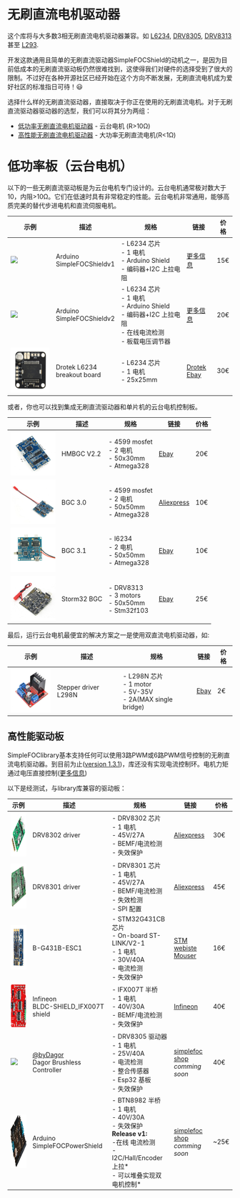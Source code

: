 
# 无刷直流电机驱动器

这个库将与大多数3相无刷直流电机驱动器兼容。如 [<i class="fa fa-file"></i> L6234](https://www.st.com/en/motor-drivers/l6234.html), [<i class="fa fa-file"></i> DRV8305](https://www.ti.com/product/DRV8305), [<i class="fa fa-file"></i> DRV8313](https://www.ti.com/product/DRV8313)  甚至 [<i class="fa fa-file"></i> L293](http://www.ti.com/lit/ds/symlink/l293.pdf). 

开发这款通用且简单的无刷直流驱动器<span>Simple<span>FOC</span>Shield</span>的动机之一，是因为目前低成本的无刷直流驱动板仍然很难找到，这使得我们对硬件的选择受到了很大的限制。不过好在各种开源社区已经开始在这个方向不断发展，无刷直流电机成为爱好社区的标准指日可待！😃

选择什么样的无刷直流驱动器，直接取决于你正在使用的无刷直流电机。对于无刷直流驱动器驱动器的选型，我们可以将其分为两组：

- [低功率无刷直流电机驱动器](#low-power-boards---gimbal-motors-) - 云台电机 (R>10Ω)
- [高性能无刷直流电机驱动器](#high-performance-boards) - 大功率无刷直流电机(R<1Ω)

# 低功率板（云台电机）

以下的一些无刷直流驱动板是为云台电机专门设计的。云台电机通常极对数大于10，内阻&gt;10Ω。它们在低速时具有非常稳定的性能。云台电机非常通用，能够高质完美的替代步进电机和直流伺服电机。

| 示例                                                         | 描述                                                         | 规格                                                         | 链接                                                         | 价格 |
| ------------------------------------------------------------ | ------------------------------------------------------------ | ------------------------------------------------------------ | ------------------------------------------------------------ | ---- |
| [<img src="https://simplefoc.com/assets/img/v1.jpg" style="height:100px">](https://simplefoc.com/simplefoc_shield_product) | Arduino<br> <span class="simple">Simple<span class="foc">FOC</span>Shield</span>v1 | - L6234 芯片<br> - 1 电机 <br>- Arduino Shield <br> - 编码器+I2C 上拉电阻 | [更多信息](https://simplefoc.com/simplefoc_shield_product)   | 15€  |
| [<img src="https://simplefoc.com/assets/img/v2.jpg" style="height:100px">](https://simplefoc.com/simplefoc_shield_product) | Arduino<br> <span class="simple">Simple<span class="foc">FOC</span>Shield</span>v2 | - L6234 芯片<br> - 1 电机<br>- Arduino Shield <br> - 编码器+I2C 上拉电阻 <br> - 在线电流检测<br> - 板载电压调节器 | [更多信息](https://simplefoc.com/simplefoc_shield_product_v2) | 20€  |
| [<img src="extras/Images/l6234.jpg" style="height:100px">](https://www.ebay.com/itm/L6234-Breakout-Board/153204519965?hash=item23abb3741d:g:LE4AAOSwe35bctgg) | Drotek L6234<br> breakout board                              | - L6234 芯片 <br> - 1 电机 <br> - 25x25mm                    | [Drotek](https://store-drotek.com/212-brushless-gimbal-controller-l6234.html)<br> [Ebay](https://www.ebay.fr/itm/L6234-Breakout-Board-/153204519965) | 30€  |

或者，你也可以找到集成无刷直流驱动器和单片机的云台电机控制板。

| 示例                                                         | 描述        | 规格                                                        | 链接                                                         | 价格 |
| ------------------------------------------------------------ | ----------- | ----------------------------------------------------------- | ------------------------------------------------------------ | ---- |
| [<img src="extras/Images/pinout.jpg" style="height:100px">](https://www.ebay.com/itm/HMBGC-V2-0-3-Axle-Gimbal-Controller-Control-Plate-Board-Module-with-Sensor/351497840990?hash=item51d6e7695e:g:BAsAAOSw0QFXBxrZ:rk:1:pf:1) | HMBGC V2.2  | - 4599 mosfet<br> - 2 电机  <br> - 50x30mm <br> - Atmega328 | [Ebay](https://www.ebay.com/itm/HMBGC-V2-0-3-Axle-Gimbal-Controller-Control-Plate-Board-Module-with-Sensor/351497840990?hash=item51d6e7695e:g:BAsAAOSw0QFXBxrZ:rk:1:pf:1) | 20€  |
| [<img src="extras/Images/bgc_30.jpg" style="height:100px">](https://fr.aliexpress.com/item/4000411471994.html?spm=a2g0o.productlist.0.0.5d047d57y4zGC4&algo_pvid=861ada4b-b12f-4019-be84-fae9870a12ed&algo_expid=861ada4b-b12f-4019-be84-fae9870a12ed-1&btsid=0ab6f83a15906954691168349e30d7&ws_ab_test=searchweb0_0,searchweb201602_,searchweb201603_) | BGC 3.0     | - 4599 mosfet<br> - 2 电机  <br> - 50x50mm <br> - Atmega328 | [Aliexpress](https://fr.aliexpress.com/item/4000411471994.html?spm=a2g0o.productlist.0.0.5d047d57y4zGC4&algo_pvid=861ada4b-b12f-4019-be84-fae9870a12ed&algo_expid=861ada4b-b12f-4019-be84-fae9870a12ed-1&btsid=0ab6f83a15906954691168349e30d7&ws_ab_test=searchweb0_0,searchweb201602_,searchweb201603_) | 10€  |
| [<img src="extras/Images/bgc31.jpg" style="height:100px">](https://www.ebay.com/itm/BGC-3-1-MOS-Large-Current-Two-Axis-Brushless-Gimbal-Controller-Driver-Alexmos/302692769869?hash=item4679e5204d:g:m9AAAOSweHtdzM8o) | BGC 3.1     | - l6234<br> - 2 电机  <br> - 50x50mm <br> - Atmega328       | [Ebay](https://www.ebay.com/itm/BGC-3-1-MOS-Large-Current-Two-Axis-Brushless-Gimbal-Controller-Driver-Alexmos/302692769869?hash=item4679e5204d:g:m9AAAOSweHtdzM8o) | 10€  |
| [<img src="extras/Images/strom.jpg" style="height:100px">](https://www.ebay.com/itm/Storm32-BGC-32Bit-3-Axis-Brushless-Gimbal-Controller-V1-32-DRV8313-Motor-Driver/174343022855?hash=item2897a76907:g:20YAAOSwbEhfBo28) | Storm32 BGC | - DRV8313 <br> - 3 motors  <br> - 50x50mm <br> - Stm32f103  | [Ebay](https://www.ebay.com/itm/Storm32-BGC-32Bit-3-Axis-Brushless-Gimbal-Controller-V1-32-DRV8313-Motor-Driver/174343022855?hash=item2897a76907:g:20YAAOSwbEhfBo28) | 25€  |

最后，运行云台电机最便宜的解决方案之一是使用双直流电机驱动器，如:

| 示例                                                         | 描述                 | 规格                                                         | 链接                                                         | 价格 |
| ------------------------------------------------------------ | -------------------- | ------------------------------------------------------------ | ------------------------------------------------------------ | ---- |
| [<img src="extras/Images/l298n.jpg" style="height:100px">](https://www.ebay.com/itm/L298N-DC-Stepper-Motor-Driver-Module-Dual-H-Bridge-Control-Board-for-Arduino/362863436137?hash=item547c58a169:g:gkYAAOSwe6FaJ5Df) | Stepper driver L298N | - L298N  芯片<br> - 1 motor <br>- 5V-35V <br> - 2A(MAX single bridge) | [Ebay](https://www.ebay.com/itm/L298N-DC-Stepper-Motor-Driver-Module-Dual-H-Bridge-Control-Board-for-Arduino/362863436137?hash=item547c58a169:g:gkYAAOSwe6FaJ5Df) | 2€   |

## 高性能驱动板
<span>Simple<span>FOC</span>library</span>基本支持任何可以使用3路PWM或6路PWM信号控制的无刷直流电机驱动器。到目前为止([version 1.3.1](https://github.com/simplefoc/Arduino-FOC/releases))，库还没有实现电流控制环。电机力矩通过电压直接控制([更多信息](voltage_torque_control))

以下是经测试，与library库兼容的驱动板：

示例|描述|规格|链接|价格
---- | ---- | ---- | --- | --- 
[<img src="extras/Images/drv8302.png" style="height:100px">](https://fr.aliexpress.com/item/4000126430773.html?spm=a2g0o.productlist.0.0.702a312aXmzuUK&algo_pvid=50131a88-ac88-4755-bb71-978c07ec461e&algo_expid=50131a88-ac88-4755-bb71-978c07ec461e-5&btsid=0b0a119a15957548552557385e6f5e&ws_ab_test=searchweb0_0,searchweb201602_,searchweb201603_)| DRV8302 driver | - DRV8302 芯片 <br> - 1 电机 <br>- 45V/27A <br> - BEMF/电流检测  <br> - 失效保护 | [Aliexpress](https://fr.aliexpress.com/item/4000126430773.html?spm=a2g0o.productlist.0.0.702a312aXmzuUK&algo_pvid=50131a88-ac88-4755-bb71-978c07ec461e&algo_expid=50131a88-ac88-4755-bb71-978c07ec461e-5&btsid=0b0a119a15957548552557385e6f5e&ws_ab_test=searchweb0_0,searchweb201602_,searchweb201603_) | 30€
[<img src="extras/Images/drv8301.png" style="height:100px">](https://fr.aliexpress.com/item/4000203180955.html?spm=a2g0o.productlist.0.0.39871962xgolNI&algo_pvid=a86f85ad-3d0b-46cd-a05a-cb7c89e92c9e&algo_expid=a86f85ad-3d0b-46cd-a05a-cb7c89e92c9e-4&btsid=0b0a01f815957554085321097e9fdf&ws_ab_test=searchweb0_0,searchweb201602_,searchweb201603_)| DRV8301 driver | - DRV8301 芯片<br> - 1 电机 <br>- 45V/27A <br> - BEMF/电流检测  <br> - 失效检测 <br> - SPI 配置 | [Aliexpress](https://fr.aliexpress.com/item/4000203180955.html?spm=a2g0o.productlist.0.0.39871962xgolNI&algo_pvid=a86f85ad-3d0b-46cd-a05a-cb7c89e92c9e&algo_expid=a86f85ad-3d0b-46cd-a05a-cb7c89e92c9e-4&btsid=0b0a01f815957554085321097e9fdf&ws_ab_test=searchweb0_0,searchweb201602_,searchweb201603_) | 45€
[<img src="extras/Images/B-G431B-ESC1_SPL.jpg" style="height:100px">](https://www.st.com/en/evaluation-tools/b-g431b-esc1.html)| B-G431B-ESC1 | - STM32G431CB 芯片 <br> - On-board ST-LINK/V2-1 <br> - 1 电机 <br>- 30V/40A <br> - 电流检测  <br> - 失效保护 | [STM webiste](https://www.st.com/en/evaluation-tools/b-g431b-esc1.html) <br> [Mouser](https://eu.mouser.com/ProductDetail/STMicroelectronics/B-G431B-ESC1/?qs=%2Fha2pyFaduj9HtQf9%2FgsBmvGqEl7EbEPOyTxg06xIidkuUIykXhpkA%3D%3D) | 16€
[<img src="extras/Images/SHIELD_IFX007T.jpg" style="height:100px">](https://www.infineon.com/cms/en/product/evaluation-boards/bldc-shield_ifx007t/)| Infineon <br> BLDC-SHIELD_IFX007T shield | -  IFX007T 半桥<br> - 1 电机 <br>- 40V/30A <br> - BEMF/电流检测 <br> - 失效保护 | [Infineon](https://www.infineon.com/cms/en/product/evaluation-boards/bldc-shield_ifx007t/) | 40€
[<img src="https://simplefoc.com/assets/img/dagor/Dagor_iso.png" style="height:120px">](https://github.com/byDagor/Dagor-Brushless-Controller)| [@byDagor](https://github.com/byDagor) <br> Dagor Brushless Controller | -  DRV8305 驱动器 <br> - 1 电机 <br>- 25V/40A <br> - 电流检测 <br> - 整合传感器<br> - Esp32 基板<br> - 失效保护 | [simplefoc shop](https://simplefoc.com/shop)<br> <i>comming soon</i> | 40€
[<img src="extras/Images/powershield.jpg" style="height:120px">](https://github.com/simplefoc/Arduino-SimpleFOC-PowerShield)| Arduino<br> <span class="simple">Simple<span class="foc">FOC</span><span class="power">Power</span>Shield</span> | -  BTN8982 半桥 <br> - 1 电机<br>- 40V/30A<br> - 失效保护 <br> <b>Release v1:</b> <br> -在线 电流检测 <br> - I2C/Hall/Encoder 上拉*<br> - 可以堆叠实现双电机控制* |  [simplefoc shop](https://simplefoc.com/shop)<br> <i>comming soon</i> | ~25€
